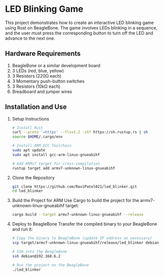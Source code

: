 # LED Blinking Game

This project demonstrates how to create an interactive LED blinking game using Rust on BeagleBone. The game involves LEDs blinking in a sequence, and the user must press the corresponding button to turn off the LED and advance to the next one.

## Hardware Requirements
1. BeagleBone or a similar development board
2. 3 LEDs (red, blue, yellow)
3. 3 Resistors (220Ω each)
4. 3 Momentary push-button switches
5. 3 Resistors (10kΩ each)
6. Breadboard and jumper wires


## Installation and Use

1. Setup Instructions
    ```bash
    # Install Rust
    curl --proto '=https' --tlsv1.2 -sSf https://sh.rustup.rs | sh
    source $HOME/.cargo/env

    # Install ARM GCC Toolchain
    sudo apt update
    sudo apt install gcc-arm-linux-gnueabihf
    
    # Add ARMv7 target for cross-compilation
    rustup target add armv7-unknown-linux-gnueabihf
    ```

2. Clone the Repository
    ```bash
    git clone https://github.com/RaviPatel021/led_blinker.git
    cd led_blinker
    ```

3. Build the Project for ARM
    Use Cargo to build the project for the armv7-unknown-linux-gnueabihf target:
    ```bash
    cargo build --target armv7-unknown-linux-gnueabihf --release
    ```

4. Deploy to BeagleBone
    Transfer the compiled binary to your BeagleBone and run it:
    ```bash
    # Copy the binary to BeagleBone (update IP address as necessary)
    scp target/armv7-unknown-linux-gnueabihf/release/led_blinker debian@192.168.6.2:~
    
    # SSH into the BeagleBone
    ssh debian@192.168.6.2
    
    # Run the project on the BeagleBone
    ./led_blinker
    ```
